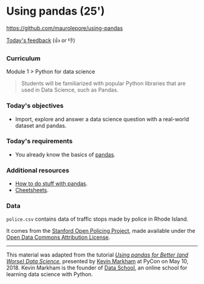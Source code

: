 # Using pandas (25')

https://github.com/maurolepore/using-pandas

[Today's feedback](https://github.com/maurolepore/using-pandas/issues/1) (:+1: or :-1:)

### Curriculum

Module 1 > Python for data science

> Students will be familiarized with popular Python libraries that are used in Data Science, such as Pandas.

### Today's objectives

* Import, explore and answer a data science question with a real-world dataset and pandas.

### Today's requirements

* You already know the basics of [pandas](http://pandas.pydata.org/pandas-docs/stable/).

### Additional resources

* [How to do stuff with pandas](http://nbviewer.jupyter.org/github/justmarkham/pandas-videos/blob/master/pandas.ipynb).
* [Cheetsheets](https://www.dataquest.io/blog/topics/cheat-sheets/).

### Data

`police.csv` contains data of traffic stops made by police in Rhode Island. 

It comes from the [Stanford Open Policing Project](https://openpolicing.stanford.edu/), made available under the [Open Data Commons Attribution License](https://opendatacommons.org/licenses/by/summary/).

----

This material was adapted from the tutorial [_Using pandas for Better (and Worse) Data Science_](https://github.com/justmarkham/pycon-2018-tutorial), presented by [Kevin Markham](http://www.dataschool.io/about/) at PyCon on May 10, 2018. Kevin Markham is the founder of [Data School](http://www.dataschool.io/), an online school for learning data science with Python.
